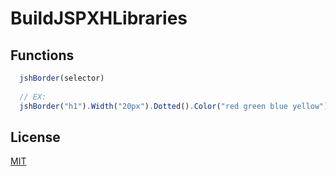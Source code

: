 # BuildJSPXHLibraries

## Functions
```javascript
  jshBorder(selector)   
  
  // EX:
  jshBorder("h1").Width("20px").Dotted().Color("red green blue yellow")
```
## License
[MIT](https://choosealicense.com/licenses/mit/)